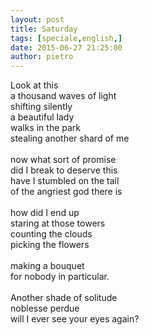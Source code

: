 ```yaml
---
layout: post
title: Saturday
tags: [speciale,english,]
date: 2015-06-27 21:25:00
author: pietro
---
```

Look at this<br/>a thousand waves of light<br/>shifting silently<br/>a beautiful lady<br/>walks in the park<br/>stealing another shard of me<br/><br/>now what sort of promise<br/>did I break to deserve this<br/>have I stumbled on the tail<br/>of the angriest god there is<br/><br/>how did I end up<br/>staring at those towers<br/>counting the clouds<br/>picking the flowers<br/><br/>making a bouquet<br/>for nobody in particular.<br/><br/>Another shade of solitude<br/>noblesse perdue<br/>will I ever see your eyes again?
